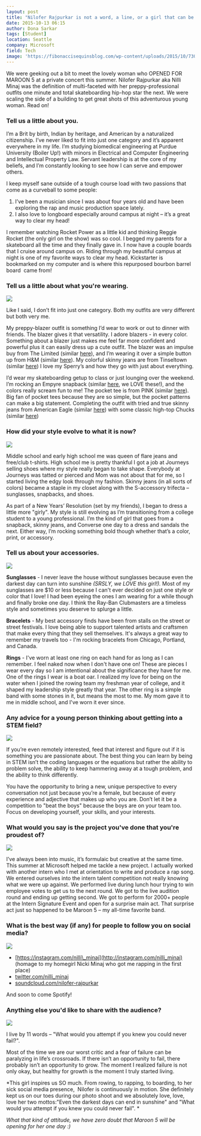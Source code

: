 ```yaml
---
layout: post
title: "Nilofer Rajpurkar is not a word, a line, or a girl that can be defined"
date: 2015-10-13 06:15
author: Dona Sarkar
tags: [Student]
location: Seattle
company: Microsoft
field: Tech
image: 'https://fibonaccisequinsblog.com/wp-content/uploads/2015/10/7300030.jpg'
---
```


We were geeking out a bit to meet the lovely woman who OPENED FOR MAROON 5 at a private concert this summer. Nilofer Rajpurkar aka Nilli Minaj was the definition of multi-faceted with her preppy-professional outfits one minute and total skateboarding hip-hop star the next. We were scaling the side of a building to get great shots of this adventurous young woman. Read on!

### Tell us a little about you.

I’m a Brit by birth, Indian by heritage, and American by a naturalized citizenship. I’ve never liked to fit into just one category and it’s apparent everywhere in my life. I’m studying biomedical engineering at Purdue University (Boiler Up!) with minors in Electrical and Computer Engineering and Intellectual Property Law. Servant leadership is at the core of my beliefs, and I’m constantly looking to see how I can serve and empower others.

I keep myself sane outside of a tough course load with two passions that come as a curveball to some people:

1. I’ve been a musician since I was about four years old and have been exploring the rap and music production space lately.
2. I also love to longboard especially around campus at night – it’s a great way to clear my head!

I remember watching Rocket Power as a little kid and thinking Reggie Rocket (the only girl on the show) was so cool. I begged my parents for a skateboard all the time and they finally gave in. I now have a couple boards that I cruise around campus on. Riding through my beautiful campus at night is one of my favorite ways to clear my head. Kickstarter is bookmarked on my computer and is where this repurposed bourbon barrel board  came from!

### Tell us a little about what you're wearing.

[![](https://fibonaccisequinsblog.com/wp-content/uploads/2015/10/IMG_4251-1024x683.jpg)](https://fibonaccisequinsblog.com/wp-content/uploads/2015/10/IMG_4251.jpg)

Like I said, I don’t fit into just one category. Both my outfits are very different but both very me.

My preppy-blazer outfit is something I’d wear to work or out to dinner with friends. The blazer gives it that versatility. I adore blazers - in every color. Something about a blazer just makes me feel far more confident and powerful plus it can easily dress up a cute outfit. The blazer was an impulse buy from The Limited (similar [here](http://amzn.to/1R8TFe8)), and I’m wearing it over a simple button up from H&M (similar [here](http://amzn.to/1Ov2TUH)). My colorful skinny jeans are from Tinseltown (similar [here](http://amzn.to/1R8TVdj)) I love my Sperry’s and how they go with just about everything.

I’d wear my skateboarding getup to class or just lounging over the weekend. I’m rocking an Empyre snapback (similar [here](http://amzn.to/1VPJfXR), we LOVE these!), and the colors really scream fun to me! The pocket tee is from PINK (similar [here](http://amzn.to/1R8Um7i)). Big fan of pocket tees because they are so simple, but the pocket patterns can make a big statement. Completing the outfit with tried and true skinny jeans from American Eagle (similar [here](http://amzn.to/1R8UHqO)) with some classic high-top Chucks (similar [here](http://amzn.to/1VPJJNw))

### How did your style evolve to what it is now?

[![](https://fibonaccisequinsblog.com/wp-content/uploads/2015/10/IMG_4465-1024x683.jpg)](https://fibonaccisequinsblog.com/wp-content/uploads/2015/10/IMG_4465.jpg)

Middle school and early high school me was queen of flare jeans and free/club t-shirts. High school me is pretty thankful I got a job at Journeys selling shoes where my style really began to take shape. Everybody at Journeys was tatted or pierced and Mom was not about that for me, so I started living the edgy look through my fashion. Skinny jeans (in all sorts of colors) became a staple in my closet along with the S-accessory trifecta – sunglasses, snapbacks, and shoes.

As part of a New Years’ Resolution (set by my friends), I began to dress a little more "girly". My style is still evolving as I’m transitioning from a college student to a young professional. I’m the kind of girl that goes from a snapback, skinny jeans, and Converse one day to a dress and sandals the next. Either way, I’m rocking something bold though whether that’s a color, print, or accessory.

### Tell us about your accessories.

[![](https://fibonaccisequinsblog.com/wp-content/uploads/2015/10/IMG_4246-1024x683.jpg)](https://fibonaccisequinsblog.com/wp-content/uploads/2015/10/IMG_4246.jpg)

**Sunglasses** - I never leave the house without sunglasses because even the darkest day can turn into sunshine *(SRSLY, we LOVE this girl!).* Most of my sunglasses are $10 or less because I can't ever decided on just one style or color that I love! I had been eyeing the ones I am wearing for a while though and finally broke one day. I think the Ray-Ban Clubmasters are a timeless style and sometimes you deserve to splurge a little.

**Bracelets** - My best accessory finds have been from stalls on the street or street festivals. I love being able to support talented artists and craftsmen that make every thing that they sell themselves. It's always a great way to remember my travels too - I'm rocking bracelets from Chicago, Portland, and Canada.

**Rings** - I've worn at least one ring on each hand for as long as I can remember. I feel naked now when I don't have one on! These are pieces I wear every day so I am intentional about the significance they have for me. One of the rings I wear is a boat oar. I realized my love for being on the water when I joined the rowing team my freshman year of college, and it shaped my leadership style greatly that year. The other ring is a simple band with some stones in it, but means the most to me. My mom gave it to me in middle school, and I've worn it ever since.

### Any advice for a young person thinking about getting into a STEM field?

[![](https://fibonaccisequinsblog.com/wp-content/uploads/2015/10/IMG_4178-683x1024.jpg)](https://fibonaccisequinsblog.com/wp-content/uploads/2015/10/IMG_4178.jpg)

If you’re even remotely interested, feed that interest and figure out if it is something you are passionate about. The best thing you can learn by being in STEM isn’t the coding languages or the equations but rather the ability to problem solve, the ability to keep hammering away at a tough problem, and the ability to think differently.

You have the opportunity to bring a new, unique perspective to every conversation not just because you’re a female, but because of every experience and adjective that makes up who you are. Don’t let it be a competition to "beat the boys" because the boys are on your team too. Focus on developing yourself, your skills, and your interests.

### What would you say is the project you've done that you're proudest of?

[![](https://fibonaccisequinsblog.com/wp-content/uploads/2015/10/IMG_4211-683x1024.jpg)](https://fibonaccisequinsblog.com/wp-content/uploads/2015/10/IMG_4211.jpg)

I’ve always been into music, it’s formulaic but creative at the same time. This summer at Microsoft helped me tackle a new project. I actually worked with another intern who I met at orientation to write and produce a rap song. We entered ourselves into the intern talent competition not really knowing what we were up against. We performed live during lunch hour trying to win employee votes to get us to the next round. We got to the live audition round and ending up getting second. We got to perform for 2000+ people at the Intern Signature Event and open for a surprise main act. That surprise act just so happened to be Maroon 5 – my all-time favorite band.

### What is the best way (if any) for people to follow you on social media?

[![](https://fibonaccisequinsblog.com/wp-content/uploads/2015/10/IMG_4449-683x1024.jpg)](https://fibonaccisequinsblog.com/wp-content/uploads/2015/10/IMG_4449.jpg)

- [https://instagram.com/nilli\_minaj](http://instagram.com/nilli_minaj) (homage to my homegirl Nicki Minaj who got me rapping in the first place)
- [twitter.com/nilli\_minaj](http://twitter.com/nilli_minaj)
- [soundcloud.com/nilofer-rajpurkar](http://soundcloud.com/nilofer-rajpurkar)

And soon to come Spotify!

### Anything else you'd like to share with the audience?

[![](https://fibonaccisequinsblog.com/wp-content/uploads/2015/10/IMG_4166-683x1024.jpg)](https://fibonaccisequinsblog.com/wp-content/uploads/2015/10/IMG_4166.jpg)

I live by 11 words – "What would you attempt if you knew you could never fail?".

Most of the time we are our worst critic and a fear of failure can be paralyzing in life’s crossroads. If there isn’t an opportunity to fail, there probably isn’t an opportunity to grow. The moment I realized failure is not only okay, but healthy for growth is the moment I truly started living.

*This girl inspires us SO much. From rowing, to rapping, to boarding, to her sick social media presence,  Nilofer is continuously in motion. She definitely kept us on our toes during our photo shoot and we absolutely love, love, love her two mottos:"Even the darkest days can end in sunshine" and "What would you attempt if you knew you could never fail". *

*What that kind of attitude, we have zero doubt that Maroon 5 will be opening for her one day :)*
